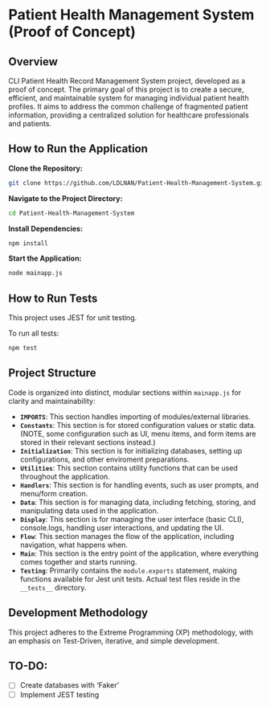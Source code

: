 # Patient Health Management System (Proof of Concept)

## Overview

CLI Patient Health Record Management System project, developed as a proof of concept. The primary goal of this project is to create a secure, efficient, and maintainable system for managing individual patient health profiles. It aims to address the common challenge of fragmented patient information, providing a centralized solution for healthcare professionals and patients.

## How to Run the Application

**Clone the Repository:**

```bash
git clone https://github.com/LDLNAN/Patient-Health-Management-System.git
```

**Navigate to the Project Directory:**

```bash
cd Patient-Health-Management-System
```

**Install Dependencies:**

```bash
npm install
```

**Start the Application:**

```bash
node mainapp.js
```

## How to Run Tests

This project uses JEST for unit testing.

To run all tests:

```bash
npm test
```

## Project Structure

Code is organized into distinct, modular sections within `mainapp.js` for clarity and maintainability:

- **`IMPORTS`**: This section handles importing of modules/external libraries.
- **`Constants`**: This section is for stored configuration values or static data. (NOTE, some configuration such as UI, menu items, and form items are stored in their relevant sections instead.)
- **`Initialization`**: This section is for initializing databases, setting up configurations, and other enviroment preparations.
- **`Utilities`**: This section contains utility functions that can be used throughout the application.
- **`Handlers`**: This section is for handling events, such as user prompts, and menu/form creation.
- **`Data`**: This section is for managing data, including fetching, storing, and manipulating data used in the application.
- **`Display`**: This section is for managing the user interface (basic CLI), console.logs, handling user interactions, and updating the UI.
- **`Flow`**: This section manages the flow of the application, including navigation, what happens when.
- **`Main`**: This section is the entry point of the application, where everything comes together and starts running.
- **`Testing`**: Primarily contains the `module.exports` statement, making functions available for Jest unit tests. Actual test files reside in the `__tests__` directory.

## Development Methodology

This project adheres to the Extreme Programming (XP) methodology, with an emphasis on Test-Driven, iterative, and simple development.

## TO-DO:

- [ ]  Create databases with ‘Faker’
- [ ]  Implement JEST testing